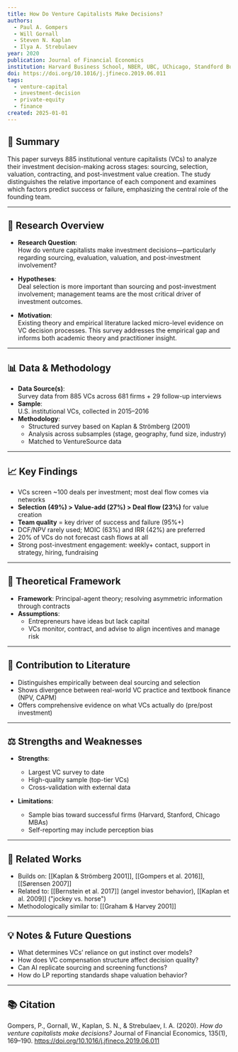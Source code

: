 ```yaml
---
title: How Do Venture Capitalists Make Decisions?
authors:
  - Paul A. Gompers
  - Will Gornall
  - Steven N. Kaplan
  - Ilya A. Strebulaev
year: 2020
publication: Journal of Financial Economics
institution: Harvard Business School, NBER, UBC, UChicago, Standford Business School
doi: https://doi.org/10.1016/j.jfineco.2019.06.011
tags:
  - venture-capital
  - investment-decision
  - private-equity
  - finance
created: 2025-01-01
---
```


## 🧠 Summary  
This paper surveys 885 institutional venture capitalists (VCs) to analyze their investment decision-making across stages: sourcing, selection, valuation, contracting, and post-investment value creation. The study distinguishes the relative importance of each component and examines which factors predict success or failure, emphasizing the central role of the founding team.

---

## 🧭 Research Overview  
- **Research Question**:  
  How do venture capitalists make investment decisions—particularly regarding sourcing, evaluation, valuation, and post-investment involvement?

- **Hypotheses**:  
  Deal selection is more important than sourcing and post-investment involvement; management teams are the most critical driver of investment outcomes.

- **Motivation**:  
  Existing theory and empirical literature lacked micro-level evidence on VC decision processes. This survey addresses the empirical gap and informs both academic theory and practitioner insight.

---

## 📊 Data & Methodology  
- **Data Source(s)**:  
  Survey data from 885 VCs across 681 firms + 29 follow-up interviews  
- **Sample**:  
  U.S. institutional VCs, collected in 2015–2016  
- **Methodology**:  
  - Structured survey based on Kaplan & Strömberg (2001)  
  - Analysis across subsamples (stage, geography, fund size, industry)  
  - Matched to VentureSource data

---

## 📈 Key Findings  
- VCs screen ~100 deals per investment; most deal flow comes via networks  
- **Selection (49%) > Value-add (27%) > Deal flow (23%)** for value creation  
- **Team quality** = key driver of success and failure (95%+)  
- DCF/NPV rarely used; MOIC (63%) and IRR (42%) are preferred  
- 20% of VCs do not forecast cash flows at all  
- Strong post-investment engagement: weekly+ contact, support in strategy, hiring, fundraising

---

## 🧠 Theoretical Framework  
- **Framework**: Principal-agent theory; resolving asymmetric information through contracts  
- **Assumptions**:  
  - Entrepreneurs have ideas but lack capital  
  - VCs monitor, contract, and advise to align incentives and manage risk

---

## 🎯 Contribution to Literature  
- Distinguishes empirically between deal sourcing and selection  
- Shows divergence between real-world VC practice and textbook finance (NPV, CAPM)  
- Offers comprehensive evidence on what VCs actually do (pre/post investment)

---

## ⚖️ Strengths and Weaknesses  
- **Strengths**:  
  - Largest VC survey to date  
  - High-quality sample (top-tier VCs)  
  - Cross-validation with external data

- **Limitations**:  
  - Sample bias toward successful firms (Harvard, Stanford, Chicago MBAs)  
  - Self-reporting may include perception bias

---

## 🔗 Related Works  
- Builds on: [[Kaplan & Strömberg 2001]], [[Gompers et al. 2016]], [[Sørensen 2007]]  
- Related to: [[Bernstein et al. 2017]] (angel investor behavior), [[Kaplan et al. 2009]] ("jockey vs. horse")  
- Methodologically similar to: [[Graham & Harvey 2001]]

---

## 💡 Notes & Future Questions  
- What determines VCs’ reliance on gut instinct over models?  
- How does VC compensation structure affect decision quality?  
- Can AI replicate sourcing and screening functions?  
- How do LP reporting standards shape valuation behavior?

---

## 📚 Citation  
Gompers, P., Gornall, W., Kaplan, S. N., & Strebulaev, I. A. (2020). *How do venture capitalists make decisions?* Journal of Financial Economics, 135(1), 169–190. https://doi.org/10.1016/j.jfineco.2019.06.011
